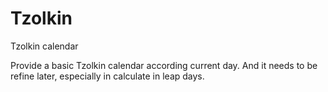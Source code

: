 # Tzolkin
Tzolkin calendar

Provide a basic Tzolkin calendar according current day. And it needs to be refine later, especially in calculate in leap days.
